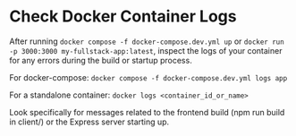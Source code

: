 
# Check Docker Container Logs

After running `docker compose -f docker-compose.dev.yml up` or `docker run -p 3000:3000 my-fullstack-app:latest`, inspect the logs of your container for any errors during the build or startup process.

For docker-compose: `docker compose -f docker-compose.dev.yml logs app`

For a standalone container: `docker logs <container_id_or_name>`

Look specifically for messages related to the frontend build (npm run build in client/) or the Express server starting up.